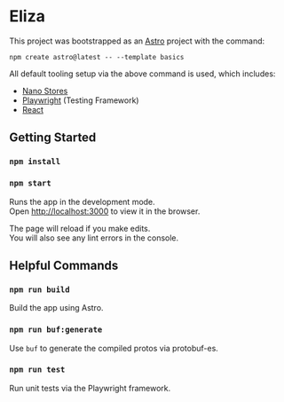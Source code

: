 # Eliza

This project was bootstrapped as an [Astro](https://astro.build/) project with the command:

`npm create astro@latest -- --template basics`

All default tooling setup via the above command is used, which includes:

* [Nano Stores](https://github.com/nanostores/nanostores)
* [Playwright](https://playwright.dev) (Testing Framework)
* [React](https://reactjs.org/)

## Getting Started

### `npm install`
### `npm start`

Runs the app in the development mode.\
Open [http://localhost:3000](http://localhost:3000) to view it in the browser.

The page will reload if you make edits.\
You will also see any lint errors in the console.

## Helpful Commands

### `npm run build`

Build the app using Astro.

### `npm run buf:generate`

Use `buf` to generate the compiled protos via protobuf-es.

### `npm run test`

Run unit tests via the Playwright framework.
